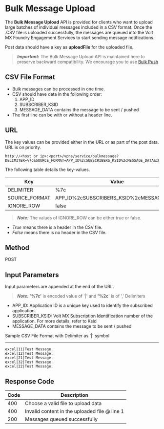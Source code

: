 
# Bulk Message Upload

The **Bulk Message Upload** API is provided for clients who want to upload large batches of individual messages included in a CSV format. Once the .CSV file is uploaded successfully, the messages are queued into the Volt MX Foundry Engagement Services to start sending message notifications.

Post data should have a key as **uploadFile** for the uploaded file.

> **_Important:_** The Bulk Message Upload API is maintained here to preserve backward compatibility. We encourage you to use [Bulk Push](../Push_Message_APIs/Bulk_Message_Upload.md)

## CSV File Format

- Bulk messages can be processed in one time.
- CSV should have data in the following order:
  1.  APP_ID
  2.  SUBSCRIBER_KSID
  3.  MESSAGE_DATA contains the message to be sent / pushed
- The first line can be with or without a header line.

## **URL**

The key values can be provided either in the URL or as part of the post data. URL is on priority.

```
http://<host or ip>:<port>/vpns/service/bulkmessage?DELIMITER=%7c&SOURCE_FORMAT=APP_ID%2cSUBSCRIBERS_KSID%2cMESSAGE_DATA&IGNORE_ROW=false
```

The following table details the key-values.

| Key           | Value                                    |
| ------------- | ---------------------------------------- |
| DELIMITER     | %7c                                      |
| SOURCE_FORMAT | APP_ID%2cSUBSCRIBERS_KSID%2cMESSAGE_DATA |
| IGNORE_ROW    | false                                    |

> **_Note:_** The values of IGNORE_ROW can be either true or false.

- _True_ means there is a header in the CSV file.
- _False_ means there is no header in the CSV file.

## Method

POST

## Input Parameters

Input parameters are appended at the end of the URL.

> **_Note:_** '**%7c'** is encoded value of '|' and **'%2c**' is of ',' Delimiters

- APP_ID: Application ID is a unique key used to identify the subscribed application.
- SUBSCRIBER_KSID: Volt MX Subscription Identification number of the application. For more details, refer to Ksid
- MESSAGE_DATA contains the message to be sent / pushed

Sample CSV File Format with Delimiter as '|' symbol

---

```
excel|11|Test Message.  
excel|12|Test Message.  
excel|21|Test Message.  
excel|32|Test Message.  
excel|22|Test Message.
```

## Response Code

| Code | Description                                   |
| ---- | --------------------------------------------- |
| 400  | Choose a valid file to upload data            |
| 400  | Invalid content in the uploaded file @ line 1 |
| 200  | Messages queued successfully                  |
